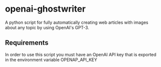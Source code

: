 # openai-ghostwriter

A python script for fully automatically creating web articles with images about any topic by using OpenAI's GPT-3.

## Requirements

In order to use this script you must have an OpenAI API key that is exported in the environment variable OPENAP_API_KEY
 
